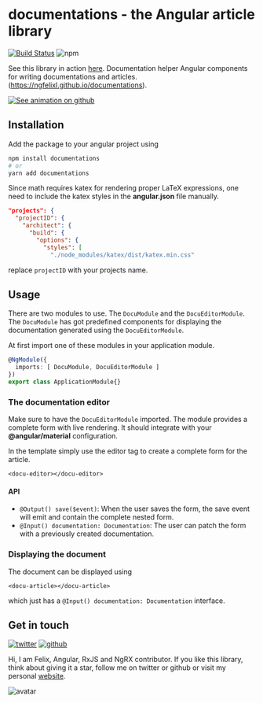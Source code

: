 # documentations - the Angular article library

[![Build Status](https://travis-ci.org/ngfelixl/documentations.svg?branch=master)](https://travis-ci.org/ngfelixl/documentations)
![npm](https://img.shields.io/npm/v/documentations)

See this library in action [here](https://ngfelixl.github.io/documentations). Documentation helper Angular components for writing documentations and articles. (https://ngfelixl.github.io/documentations).

[![See animation on github](https://github.com/ngfelixl/documentations/blob/master/projects/documentations/img/animation_docu.gif)](https://github.com/ngfelixl/documentations/blob/master/projects/documentations/img/animation_docu.gif)

## Installation

Add the package to your angular project using

```bash
npm install documentations
# or
yarn add documentations
```

Since math requires katex for rendering proper LaTeX expressions, one
need to include the katex styles in the **angular.json** file manually.

```json
"projects": {
  "projectID": {
    "architect": {
      "build": {
        "options": {
          "styles": [
            "./node_modules/katex/dist/katex.min.css"
```

replace `projectID` with your projects name.

## Usage

There are two modules to use. The `DocuModule` and the `DocuEditorModule`. The
`DocuModule` has got predefined components for displaying the documentation generated
using the `DocuEditorModule`.

At first import one of these modules in your application module.

```typescript
@NgModule({
  imports: [ DocuModule, DocuEditorModule ]
})
export class ApplicationModule{}
```

### The documentation editor

Make sure to have the `DocuEditorModule` imported. The module provides a complete form with live rendering. It should integrate with your **@angular/material** configuration.

In the template simply use the editor tag to create a complete form for the article.

```
<docu-editor></docu-editor>
```

#### <docu-editor> API

- `@Output() save($event)`: When the user saves the form, the save event will emit and contain the complete nested form.
- `@Input() documentation: Documentation`: The user can patch the form with a previously created documentation.

### Displaying the document

The document can be displayed using

```
<docu-article></docu-article>
```

which just has a `@Input() documentation: Documentation` interface.

## Get in touch

[![twitter](https://img.shields.io/badge/twitter-%40ngfelixl-blue.svg?logo=twitter)](https://twitter.com/intent/follow?screen_name=ngfelixl)
[![github](https://img.shields.io/badge/github-%40ngfelixl-blue.svg?logo=github)](https://github.com/ngfelixl)

Hi, I am Felix,
Angular, RxJS and NgRX contributor. If you like this library, think about giving it a star, follow me on twitter or github or visit my personal [website](https://felixlemke.dev).

![avatar](https://avatars2.githubusercontent.com/u/24190530?s=150&v=4)
